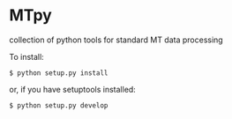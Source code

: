 MTpy
====

collection of python tools for standard MT data processing

To install:

    $ python setup.py install

or, if you have setuptools installed:
  
    $ python setup.py develop
